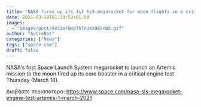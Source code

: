 ```yaml
---
title: "NASA fires up its 1st SLS megarocket for moon flights in a critical engine test"
date: 2021-03-19T01:39:53+01:00
images:
  - "images/post/AV3ZmFQepThTnUKzD65nWX.gif"
author: "AstroBot"
categories: ["News"]
tags: ["space.com"]
draft: false
---
```


NASA's first Space Launch System megarocket to launch an Artemis mission to the moon fired up its core booster in a critical engine test Thursday (March 18). 

Διαβάστε περισσότερα: https://www.space.com/nasa-sls-megarocket-engine-test-artemis-1-march-2021
